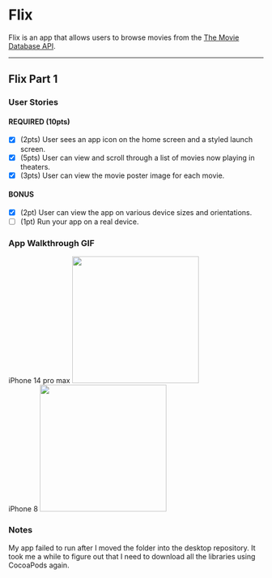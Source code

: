 # Flix

Flix is an app that allows users to browse movies from the [The Movie Database API](http://docs.themoviedb.apiary.io/#).

---

## Flix Part 1

### User Stories

#### REQUIRED (10pts)
- [x] (2pts) User sees an app icon on the home screen and a styled launch screen.
- [x] (5pts) User can view and scroll through a list of movies now playing in theaters.
- [x] (3pts) User can view the movie poster image for each movie.

#### BONUS
- [x] (2pt) User can view the app on various device sizes and orientations.
- [ ] (1pt) Run your app on a real device.

### App Walkthrough GIF

iPhone 14 pro max <img src="https://im4.ezgif.com/tmp/ezgif-4-4d7cd813a6.gif" width=250><br>
iPhone 8 <img src="https://im4.ezgif.com/tmp/ezgif-4-950a0736c5.gif" width=250><br>

### Notes
My app failed to run after I moved the folder into the desktop repository. It took me a while to figure out that I need to download all the libraries using CocoaPods again.
